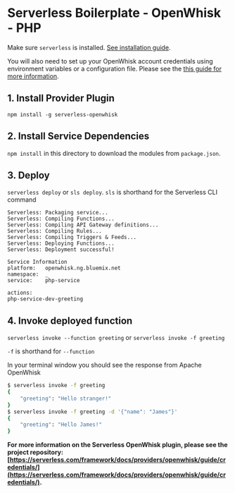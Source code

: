 <!--
title: OpenWhisk Serverless Simple example in PHP
description: This example demonstrates a simple example in PHP.
layout: Doc
-->
# Serverless Boilerplate - OpenWhisk - PHP

Make sure `serverless` is installed. [See installation guide](https://serverless.com/framework/docs/providers/openwhisk/guide/installation/).

You will also need to set up your OpenWhisk account credentials using environment variables or a configuration file. Please see the [this guide for more information](https://serverless.com/framework/docs/providers/openwhisk/guide/credentials/).

## 1. Install Provider Plugin
`npm install -g serverless-openwhisk` 

## 2. Install Service Dependencies
`npm install` in this directory to download the modules from `package.json`.

## 3. Deploy
`serverless deploy` or `sls deploy`. `sls` is shorthand for the Serverless CLI command

```
Serverless: Packaging service...
Serverless: Compiling Functions...
Serverless: Compiling API Gateway definitions...
Serverless: Compiling Rules...
Serverless: Compiling Triggers & Feeds...
Serverless: Deploying Functions...
Serverless: Deployment successful!

Service Information
platform:	openwhisk.ng.bluemix.net
namespace:	_
service:	php-service

actions:
php-service-dev-greeting
```

## 4. Invoke deployed function
`serverless invoke --function greeting` or `serverless invoke -f greeting`

`-f` is shorthand for `--function`

In your terminal window you should see the response from Apache OpenWhisk

```bash
$ serverless invoke -f greeting
{
    "greeting": "Hello stranger!"
}
$ serverless invoke -f greeting -d '{"name": "James"}'
{
    "greeting": "Hello James!"
}
```

**For more information on the Serverless OpenWhisk plugin, please see the project repository: [https://serverless.com/framework/docs/providers/openwhisk/guide/credentials/](https://serverless.com/framework/docs/providers/openwhisk/guide/credentials/).**
